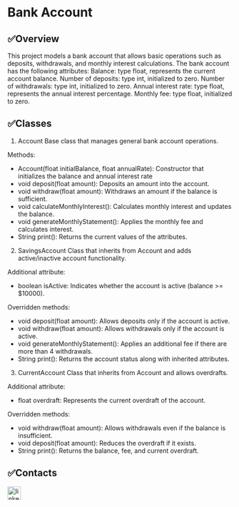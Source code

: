 # Bank Account

## ✅Overview

This project models a bank account that allows basic operations such as deposits, withdrawals, and monthly interest calculations. The bank account has the following attributes:
Balance: type float, represents the current account balance.
Number of deposits: type int, initialized to zero.
Number of withdrawals: type int, initialized to zero.
Annual interest rate: type float, represents the annual interest percentage.
Monthly fee: type float, initialized to zero.

## ✅Classes

1. Account
Base class that manages general bank account operations.

Methods:
- Account(float initialBalance, float annualRate): Constructor that initializes the balance and annual interest rate
- void deposit(float amount): Deposits an amount into the account.
- void withdraw(float amount): Withdraws an amount if the balance is sufficient.
- void calculateMonthlyInterest(): Calculates monthly interest and updates the balance.
- void generateMonthlyStatement(): Applies the monthly fee and calculates interest.
- String print(): Returns the current values of the attributes.

2. SavingsAccount
Class that inherits from Account and adds active/inactive account functionality.

Additional attribute:
- boolean isActive: Indicates whether the account is active (balance >= $10000).
  
Overridden methods:
- void deposit(float amount): Allows deposits only if the account is active.
- void withdraw(float amount): Allows withdrawals only if the account is active.
- void generateMonthlyStatement(): Applies an additional fee if there are more than 4 withdrawals.
- String print(): Returns the account status along with inherited attributes.

3. CurrentAccount
Class that inherits from Account and allows overdrafts.

Additional attribute:
- float overdraft: Represents the current overdraft of the account.

Overridden methods:
- void withdraw(float amount): Allows withdrawals even if the balance is insufficient.
- void deposit(float amount): Reduces the overdraft if it exists.
- String print(): Returns the balance, fee, and current overdraft.

## ✅Contacts

<a href='https://www.linkedin.com/in/nadiia-alaieva/'><img src="https://i.postimg.cc/3RLmssnH/linkedin-3.png" alt="linkedin icon" width="30" height="30"></a>

